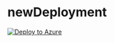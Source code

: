 # newDeployment

[![Deploy to Azure](https://azuredeploy.net/deploybutton.svg)](https://deploy.azure.com/?repository=https://github.com/farrukh-kaispe/newDeployment/mainTemplate.json)